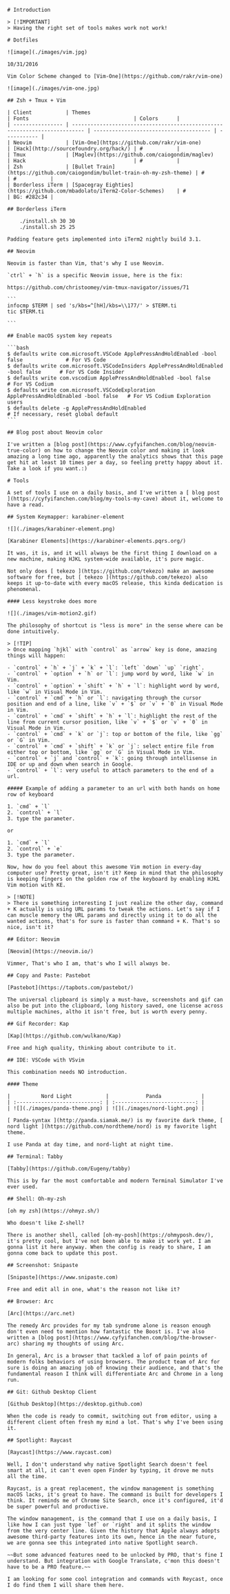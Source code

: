     # Introduction

    > [!IMPORTANT]
    > Having the right set of tools makes work not work!

    # Dotfiles

    ![image](./images/vim.jpg)

    10/31/2016

    Vim Color Scheme changed to [Vim-One](https://github.com/rakr/vim-one)

    ![image](./images/vim-one.jpg)

    ## Zsh + Tmux + Vim

    | Client           | Themes                                                                     | Fonts                                  | Colors      |
    | ---------------- | -------------------------------------------------------------------------- | -------------------------------------- | ----------- |
    | Neovim           | [Vim-One](https://github.com/rakr/vim-one)                                 | [Hack](http://sourcefoundry.org/hack/) | #           |
    | Tmux             | [Maglev](https://github.com/caiogondim/maglev)                             | Hack                                   | #           |
    | Zsh              | [Bullet Train](https://github.com/caiogondim/bullet-train-oh-my-zsh-theme) | #                                      | #           |
    | Borderless iTerm | [Spacegray Eighties](https://github.com/mbadolato/iTerm2-Color-Schemes)    | #                                      | BG: #282c34 |

    ## Borderless iTerm

        ./install.sh 30 30
        ./install.sh 25 25

    Padding feature gets implemented into iTerm2 nightly build 3.1.

    ## Neovim

    Neovim is faster than Vim, that's why I use Neovim.

    `ctrl` + `h` is a specific Neovim issue, here is the fix:

    https://github.com/christoomey/vim-tmux-navigator/issues/71

    ```
    infocmp $TERM | sed 's/kbs=^[hH]/kbs=\\177/' > $TERM.ti
    tic $TERM.ti

    ```

    ## Enable macOS system key repeats

    ```bash
    $ defaults write com.microsoft.VSCode ApplePressAndHoldEnabled -bool false              # For VS Code
    $ defaults write com.microsoft.VSCodeInsiders ApplePressAndHoldEnabled -bool false      # For VS Code Insider
    $ defaults write com.vscodium ApplePressAndHoldEnabled -bool false                      # For VS Codium
    $ defaults write com.microsoft.VSCodeExploration ApplePressAndHoldEnabled -bool false   # For VS Codium Exploration users
    $ defaults delete -g ApplePressAndHoldEnabled                                           # If necessary, reset global default
    ```

    ## Blog post about Neovim color

    I've written a [blog post](https://www.cyfyifanchen.com/blog/neovim-true-color) on how to change the Neovim color and making it look amazing a long time ago, apparently the analytics shows that this page get hit at least 10 times per a day, so feeling pretty happy about it. Take a look if you want.:)

    # Tools

    A set of tools I use on a daily basis, and I've written a [ blog post ](https://cyfyifanchen.com/blog/my-tools-my-cave) about it, welcome to have a read.

    ## System Keymapper: karabiner-element

    ![](./images/karabiner-element.png)

    [Karabiner Elements](https://karabiner-elements.pqrs.org/)

    It was, it is, and it will always be the first thing I download on a new machine, making HJKL system-wide available, it's pure magic.

    Not only does [ tekezo ](https://github.com/tekezo) make an awesome software for free, but [ tekezo ](https://github.com/tekezo) also keeps it up-to-date with every macOS release, this kinda dedication is phenomenal.

    #### Less keystroke does more

    ![](./images/vim-motion2.gif)

    The philosophy of shortcut is "less is more" in the sense where can be done intuitively.

    > [!TIP]
    > Once mapping `hjkl` with `control` as `arrow` key is done, amazing things will happen:

    - `control` + `h` + `j` + `k` + `l`: `left` `down` `up` `right`.
    - `control` + `option` + `h` or `l`: jump word by word, like `w` in Vim.
    - `control` + `option` + `shift` + `h` + `l`: highlight word by word, like `w` in Visual Mode in Vim.
    - `control` + `cmd` + `h` or `l`: navigating through the cursor position and end of a line, like `v` + `$` or `v` + `0` in Visual Mode in Vim.
    - `control` + `cmd` + `shift` + `h` + `l`: highlight the rest of the line from current cursor position, like `v` + `$` or `v` + `0` in Visual Mode in Vim.
    - `control` + `cmd` + `k` or `j`: top or bottom of the file, like `gg` or `G` in Vim.
    - `control` + `cmd` + `shift` + `k` or `j`: select entire file from either top or bottom, like `gg` or `G` in Visual Mode in Vim.
    - `control` + `j` and `control` + `k`: going through intellisense in IDE or up and down when search in Google.
    - `control` + `l`: very useful to attach parameters to the end of a url.

    ##### Example of adding a parameter to an url with both hands on home row of keyboard

    1. `cmd` + `l`
    2. `control` + `l`
    3. type the parameter.

    or

    1. `cmd` + `l`
    2. `control` + `e`
    3. type the parameter.

    Now, how do you feel about this awesome Vim motion in every-day computer use? Pretty great, isn't it? Keep in mind that the philosophy is keeping fingers on the golden row of the keyboard by enabling HJKL Vim motion with KE.

    > [!NOTE]
    > There is something interesting I just realize the other day, command + K actually is using URL params to tweak the actions. Let's say if I can muscle memory the URL params and directly using it to do all the wanted actions, that's for sure is faster than command + K. That's so nice, isn't it?

    ## Editor: Neovim

    [Neovim](https://neovim.io/)

    Vimmer, That's who I am, that's who I will always be.

    ## Copy and Paste: Pastebot

    [Pastebot](https://tapbots.com/pastebot/)

    The universal clipboard is simply a must-have, screenshots and gif can also be put into the clipboard, long history saved, one license across multiple machines, altho it isn't free, but is worth every penny.

    ## Gif Recorder: Kap

    [Kap](https://github.com/wulkano/Kap)

    Free and high quality, thinking about contribute to it.

    ## IDE: VSCode with VSvim

    This combination needs NO introduction.

    #### Theme

    |          Nord Light           |            Panda             |
    | :---------------------------: | :--------------------------: |
    | ![](./images/panda-theme.png) | ![](./images/nord-light.png) |

    [ Panda-syntax ](http://panda.siamak.me/) is my favorite dark theme, [ nord light ](https://github.com/nordtheme/nord) is my favorite light theme.

    I use Panda at day time, and nord-light at night time.

    ## Terminal: Tabby

    [Tabby](https://github.com/Eugeny/tabby)

    This is by far the most comfortable and modern Terminal Simulator I've ever used.

    ## Shell: Oh-my-zsh

    [oh my zsh](https://ohmyz.sh/)

    Who doesn't like Z-shell?

    There is another shell, called [oh-my-posh](https://ohmyposh.dev/), it's pretty cool, but I've not been able to make it work yet. I am gonna list it here anyway. When the config is ready to share, I am gonna come back to update this post.

    ## Screenshot: Snipaste

    [Snipaste](https://www.snipaste.com)

    Free and edit all in one, what's the reason not like it?

    ## Browser: Arc

    [Arc](https://arc.net)

    The remedy Arc provides for my tab syndrome alone is reason enough don't even need to mention how fantastic the Boost is. I've also written a [blog post](https://www.cyfyifanchen.com/blog/the-browser-arc) sharing my thoughts of using Arc.

    In general, Arc is a browser that tackled a lof of pain points of modern folks behaviors of using browsers. The product team of Arc for sure is doing an amazing job of knowing their audience, and that's the fundamental reason I think will differentiate Arc and Chrome in a long run.

    ## Git: Github Desktop Client

    [Github Desktop](https://desktop.github.com)

    When the code is ready to commit, switching out from editor, using a different client often fresh my mind a lot. That's why I've been using it.

    ## Spotlight: Raycast

    [Raycast](https://www.raycast.com)

    Well, I don't understand why native Spotlight Search doesn't feel smart at all, it can't even open Finder by typing, it drove me nuts all the time.

    Raycast, is a great replacement, the window management is something macOS lacks, it's great to have. The command is built for developers I think. It reminds me of Chrome Site Search, once it's configured, it'd be super powerful and productive.

    The window management, is the command that I use on a daily basis, I like how I can just type `lef` or `right` and it splits the window from the very center line. Given the history that Apple always adopts awesome third-party features into its own, hence in the near future, we are gonna see this integrated into native Spotlight search.

    ~~But some advanced features need to be unlocked by PRO, that's fine I understand. But integration with Google Translate, c'mon this doesn't have to be a PRO feature.~~

    I am looking for some cool integration and commands with Reycast, once I do find them I will share them here.
